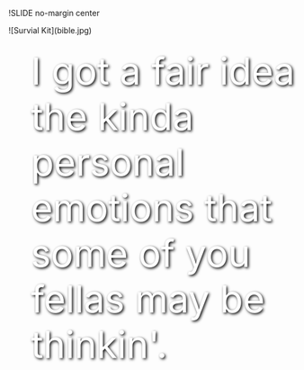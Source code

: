 !SLIDE no-margin center
<div style="text-shadow: 2px 2px 5px black; filter: dropshadow(color=#ff00ff, offx=2, offy=2); position: absolute; color: white; text-align:left; float: left; width: 50%; font-size: 50pt; padding:40px">
I got a fair idea the kinda personal emotions that some of you fellas may be thinkin'.
</div>
![Survial Kit](bible.jpg)
